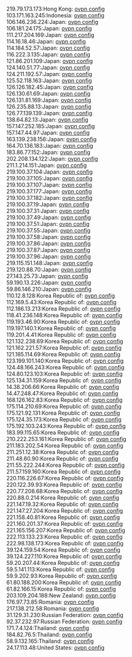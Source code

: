 219.79.173.173:Hong Kong: [ovpn config](vpn/219_79_173_173.ovpn)  
103.171.163.245:Indonesia: [ovpn config](vpn/103_171_163_245.ovpn)  
106.146.236.224:Japan: [ovpn config](vpn/106_146_236_224.ovpn)  
106.181.24.175:Japan: [ovpn config](vpn/106_181_24_175.ovpn)  
111.217.204.169:Japan: [ovpn config](vpn/111_217_204_169.ovpn)  
114.16.18.46:Japan: [ovpn config](vpn/114_16_18_46.ovpn)  
114.184.52.57:Japan: [ovpn config](vpn/114_184_52_57.ovpn)  
116.222.3.135:Japan: [ovpn config](vpn/116_222_3_135.ovpn)  
121.86.201.109:Japan: [ovpn config](vpn/121_86_201_109.ovpn)  
124.140.51.77:Japan: [ovpn config](vpn/124_140_51_77.ovpn)  
124.211.192.57:Japan: [ovpn config](vpn/124_211_192_57.ovpn)  
125.52.118.163:Japan: [ovpn config](vpn/125_52_118_163.ovpn)  
126.126.182.45:Japan: [ovpn config](vpn/126_126_182_45.ovpn)  
126.130.61.69:Japan: [ovpn config](vpn/126_130_61_69.ovpn)  
126.131.81.169:Japan: [ovpn config](vpn/126_131_81_169.ovpn)  
126.235.88.13:Japan: [ovpn config](vpn/126_235_88_13.ovpn)  
126.77.139.139:Japan: [ovpn config](vpn/126_77_139_139.ovpn)  
138.64.82.13:Japan: [ovpn config](vpn/138_64_82_13.ovpn)  
157.147.252.185:Japan: [ovpn config](vpn/157_147_252_185.ovpn)  
157.147.44.97:Japan: [ovpn config](vpn/157_147_44_97.ovpn)  
163.139.238.156:Japan: [ovpn config](vpn/163_139_238_156.ovpn)  
164.70.136.183:Japan: [ovpn config](vpn/164_70_136_183.ovpn)  
183.86.77.152:Japan: [ovpn config](vpn/183_86_77_152.ovpn)  
202.208.134.122:Japan: [ovpn config](vpn/202_208_134_122.ovpn)  
211.1.214.151:Japan: [ovpn config](vpn/211_1_214_151.ovpn)  
219.100.37.104:Japan: [ovpn config](vpn/219_100_37_104.ovpn)  
219.100.37.105:Japan: [ovpn config](vpn/219_100_37_105.ovpn)  
219.100.37.107:Japan: [ovpn config](vpn/219_100_37_107.ovpn)  
219.100.37.177:Japan: [ovpn config](vpn/219_100_37_177.ovpn)  
219.100.37.182:Japan: [ovpn config](vpn/219_100_37_182.ovpn)  
219.100.37.19:Japan: [ovpn config](vpn/219_100_37_19.ovpn)  
219.100.37.31:Japan: [ovpn config](vpn/219_100_37_31.ovpn)  
219.100.37.49:Japan: [ovpn config](vpn/219_100_37_49.ovpn)  
219.100.37.51:Japan: [ovpn config](vpn/219_100_37_51.ovpn)  
219.100.37.55:Japan: [ovpn config](vpn/219_100_37_55.ovpn)  
219.100.37.58:Japan: [ovpn config](vpn/219_100_37_58.ovpn)  
219.100.37.86:Japan: [ovpn config](vpn/219_100_37_86.ovpn)  
219.100.37.87:Japan: [ovpn config](vpn/219_100_37_87.ovpn)  
219.100.37.96:Japan: [ovpn config](vpn/219_100_37_96.ovpn)  
219.115.151.148:Japan: [ovpn config](vpn/219_115_151_148.ovpn)  
219.120.88.70:Japan: [ovpn config](vpn/219_120_88_70.ovpn)  
27.143.25.73:Japan: [ovpn config](vpn/27_143_25_73.ovpn)  
59.190.13.226:Japan: [ovpn config](vpn/59_190_13_226.ovpn)  
59.86.146.210:Japan: [ovpn config](vpn/59_86_146_210.ovpn)  
110.12.8.128:Korea Republic of: [ovpn config](vpn/110_12_8_128.ovpn)  
112.169.5.43:Korea Republic of: [ovpn config](vpn/112_169_5_43.ovpn)  
112.186.13.213:Korea Republic of: [ovpn config](vpn/112_186_13_213.ovpn)  
118.41.236.148:Korea Republic of: [ovpn config](vpn/118_41_236_148.ovpn)  
119.193.46.90:Korea Republic of: [ovpn config](vpn/119_193_46_90.ovpn)  
119.197.140.1:Korea Republic of: [ovpn config](vpn/119_197_140_1.ovpn)  
119.201.4.41:Korea Republic of: [ovpn config](vpn/119_201_4_41.ovpn)  
121.132.238.69:Korea Republic of: [ovpn config](vpn/121_132_238_69.ovpn)  
121.162.221.57:Korea Republic of: [ovpn config](vpn/121_162_221_57.ovpn)  
121.185.114.69:Korea Republic of: [ovpn config](vpn/121_185_114_69.ovpn)  
123.199.101.140:Korea Republic of: [ovpn config](vpn/123_199_101_140.ovpn)  
124.48.166.243:Korea Republic of: [ovpn config](vpn/124_48_166_243.ovpn)  
124.80.123.103:Korea Republic of: [ovpn config](vpn/124_80_123_103.ovpn)  
125.134.31.159:Korea Republic of: [ovpn config](vpn/125_134_31_159.ovpn)  
14.38.206.66:Korea Republic of: [ovpn config](vpn/14_38_206_66.ovpn)  
14.47.248.47:Korea Republic of: [ovpn config](vpn/14_47_248_47.ovpn)  
168.126.162.83:Korea Republic of: [ovpn config](vpn/168_126_162_83.ovpn)  
175.114.210.69:Korea Republic of: [ovpn config](vpn/175_114_210_69.ovpn)  
175.121.92.131:Korea Republic of: [ovpn config](vpn/175_121_92_131.ovpn)  
175.124.35.173:Korea Republic of: [ovpn config](vpn/175_124_35_173.ovpn)  
175.192.103.243:Korea Republic of: [ovpn config](vpn/175_192_103_243.ovpn)  
183.99.115.65:Korea Republic of: [ovpn config](vpn/183_99_115_65.ovpn)  
210.222.253.161:Korea Republic of: [ovpn config](vpn/210_222_253_161.ovpn)  
211.183.202.54:Korea Republic of: [ovpn config](vpn/211_183_202_54.ovpn)  
211.251.12.38:Korea Republic of: [ovpn config](vpn/211_251_12_38.ovpn)  
211.48.60.90:Korea Republic of: [ovpn config](vpn/211_48_60_90.ovpn)  
211.55.222.244:Korea Republic of: [ovpn config](vpn/211_55_222_244.ovpn)  
211.57.159.160:Korea Republic of: [ovpn config](vpn/211_57_159_160.ovpn)  
220.116.226.67:Korea Republic of: [ovpn config](vpn/220_116_226_67.ovpn)  
220.122.39.93:Korea Republic of: [ovpn config](vpn/220_122_39_93.ovpn)  
220.77.208.68:Korea Republic of: [ovpn config](vpn/220_77_208_68.ovpn)  
220.88.0.214:Korea Republic of: [ovpn config](vpn/220_88_0_214.ovpn)  
221.147.19.32:Korea Republic of: [ovpn config](vpn/221_147_19_32.ovpn)  
221.147.27.204:Korea Republic of: [ovpn config](vpn/221_147_27_204.ovpn)  
221.158.40.81:Korea Republic of: [ovpn config](vpn/221_158_40_81.ovpn)  
221.160.201.37:Korea Republic of: [ovpn config](vpn/221_160_201_37.ovpn)  
221.165.156.207:Korea Republic of: [ovpn config](vpn/221_165_156_207.ovpn)  
222.113.133.23:Korea Republic of: [ovpn config](vpn/222_113_133_23.ovpn)  
222.98.138.173:Korea Republic of: [ovpn config](vpn/222_98_138_173.ovpn)  
39.124.159.54:Korea Republic of: [ovpn config](vpn/39_124_159_54.ovpn)  
39.124.227.110:Korea Republic of: [ovpn config](vpn/39_124_227_110.ovpn)  
59.20.207.44:Korea Republic of: [ovpn config](vpn/59_20_207_44.ovpn)  
59.5.141.113:Korea Republic of: [ovpn config](vpn/59_5_141_113.ovpn)  
59.9.202.93:Korea Republic of: [ovpn config](vpn/59_9_202_93.ovpn)  
61.80.188.200:Korea Republic of: [ovpn config](vpn/61_80_188_200.ovpn)  
61.82.166.15:Korea Republic of: [ovpn config](vpn/61_82_166_15.ovpn)  
203.109.204.188:New Zealand: [ovpn config](vpn/203_109_204_188.ovpn)  
176.97.73.85:Romania: [ovpn config](vpn/176_97_73_85.ovpn)  
217.138.212.58:Romania: [ovpn config](vpn/217_138_212_58.ovpn)  
31.129.31.230:Russian Federation: [ovpn config](vpn/31_129_31_230.ovpn)  
92.37.232.97:Russian Federation: [ovpn config](vpn/92_37_232_97.ovpn)  
171.7.4.124:Thailand: [ovpn config](vpn/171_7_4_124.ovpn)  
184.82.76.5:Thailand: [ovpn config](vpn/184_82_76_5.ovpn)  
58.9.132.165:Thailand: [ovpn config](vpn/58_9_132_165.ovpn)  
24.17.113.48:United States: [ovpn config](vpn/24_17_113_48.ovpn)  
